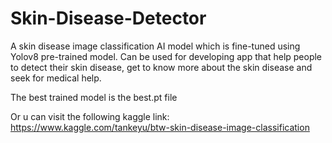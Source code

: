 # Skin-Disease-Detector
A skin disease image classification AI model which is fine-tuned using Yolov8 pre-trained model. Can be used for developing app that help people to detect their skin disease, get to know more about the skin disease and seek for medical help. 

The best trained model is the best.pt file

Or u can visit the following kaggle link: https://www.kaggle.com/tankeyu/btw-skin-disease-image-classification
